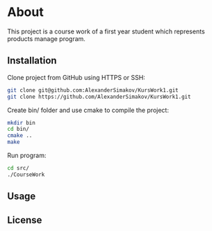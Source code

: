 # About 
This project is a course work of a first year student which represents products manage program.

## Installation
Clone project from GitHub using HTTPS or SSH:
```bash
git clone git@github.com:AlexanderSimakov/KursWork1.git
git clone https://github.com/AlexanderSimakov/KursWork1.git
```

Create bin/ folder and use cmake to compile the project:
```bash
mkdir bin
cd bin/
cmake ..
make
```

Run program:
```bash
cd src/
./CourseWork
```

## Usage

## License

